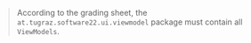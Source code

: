 > According to the grading sheet, the `at.tugraz.software22.ui.viewmodel` package must contain 
> all `ViewModels`.